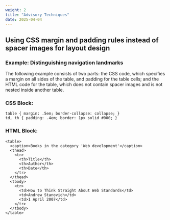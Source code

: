 ```yaml
---
weight: 2
title: "Advisory Techniques"
date: 2025-04-04
---
```



## Using CSS margin and padding rules instead of spacer images for layout design

### Example: Distinguishing navigation landmarks

The following example consists of two parts: the CSS code, which specifies a margin on all sides of the table, and padding for the table cells; and the HTML code for the table, which does not contain spacer images and is not nested inside another table.

### CSS Block:

<pre aria-label="Code Example on CSS"><code>table { margin: .5em; border-collapse: collapse; } 
td, th { padding: .4em; border: 1px solid #000; }
</code></pre>
### HTML Block:
<pre aria-label="Code Example in HTML"><code>&lt;table&gt;
  &lt;caption&gt;Books in the category 'Web development'&lt;/caption&gt;
  &lt;thead&gt;
    &lt;tr&gt;
      &lt;th&gt;Title&lt;/th&gt;
      &lt;th&gt;Author&lt;/th&gt;
      &lt;th&gt;Date&lt;/th&gt;
    &lt;/tr&gt;
  &lt;/thead&gt;
  &lt;tbody&gt;
    &lt;tr&gt;
      &lt;td&gt;How to Think Straight About Web Standards&lt;/td&gt;
      &lt;td&gt;Andrew Stanovich&lt;/td&gt;
      &lt;td&gt;1 April 2007&lt;/td&gt;
    &lt;/tr&gt;
  &lt;/tbody&gt;
&lt;/table&gt;
</code></pre>